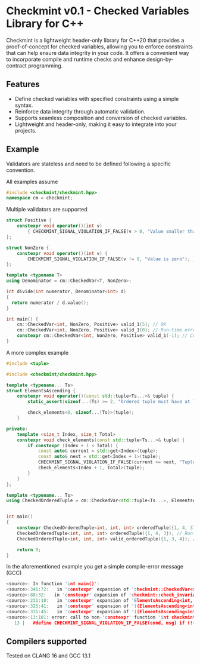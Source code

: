 # Checkmint v0.1 - Checked Variables Library for C++

Checkmint is a lightweight header-only library for C++20 that provides a proof-of-concept for checked variables, allowing you to enforce constraints that can help ensure data integrity in your code. It offers a convenient way to incorporate compile and runtime checks and enhance design-by-contract programming.



## Features

- Define checked variables with specified constraints using a simple syntax.
- Reinforce data integrity through automatic validation.
- Supports seamless composition and conversion of checked variables.
- Lightweight and header-only, making it easy to integrate into your projects.

## Example

Validators are stateless and need to be defined following a specific convention.

All examples assume

```cpp
#include <checkmint/checkmint.hpp>
namespace cm = checkmint;
```

Multiple validators are supported 

```cpp
struct Positive { 
    constexpr void operator()(int v) 
        { CHECKMINT_SIGNAL_VIOLATION_IF_FALSE(v > 0, "Value smaller than zero"); }
};

struct NonZero { 
    constexpr void operator()(int v) { 
        CHECKMINT_SIGNAL_VIOLATION_IF_FALSE(v != 0, "Value is zero"); }
};

template <typename T>
using Denominator = cm::CheckedVar<T, NonZero>;

int divide(int numerator, Denominator<int> d)
{
  return numerator / d.value(); 
}

int main() {
    cm::CheckedVar<int, NonZero, Positive> valid_1(5); // OK
    cm::CheckedVar<int, NonZero, Positive> valid_1(0); // Run-time error
    constexpr cm::CheckedVar<int, NonZero, Positive> valid_1(-1); // Compile-time error
}
```

A more complex example 

```cpp
#include <tuple>

#include <checkmint/checkmint.hpp>

template <typename... Ts>
struct ElementsAscending {
    constexpr void operator()(const std::tuple<Ts...>& tuple) {
        static_assert(sizeof...(Ts) >= 2, "Ordered tuple must have at least two elements");

        check_elements<0, sizeof...(Ts)>(tuple);
    }

private:
    template <size_t Index, size_t Total>
    constexpr void check_elements(const std::tuple<Ts...>& tuple) {
        if constexpr (Index + 1 < Total) {
            const auto& current = std::get<Index>(tuple);
            const auto& next = std::get<Index + 1>(tuple);
            CHECKMINT_SIGNAL_VIOLATION_IF_FALSE(current <= next, "Tuple elements are not in ascending order");
            check_elements<Index + 1, Total>(tuple);
        }
    }
};

template <typename... Ts>
using CheckedOrderedTuple = cm::CheckedVar<std::tuple<Ts...>, ElementsAscending<Ts...>>;


int main() 
{
    constexpr CheckedOrderedTuple<int, int, int> orderedTuple({1, 4, 3}); // Compile time error
    CheckedOrderedTuple<int, int, int> orderedTuple({1, 4, 3}); // Run-time error
    CheckedOrderedTuple<int, int, int> valid_orderedTuple({1, 3, 4}); // OKAY

    return 0;
}
```

In the aforementioned example you get a simple compile-error message (GCC)

```cpp
<source>: In function 'int main()':
<source>:346:72:   in 'constexpr' expansion of 'checkmint::CheckedVar<std::tuple<int, int, int>, ElementsAscending<int, int, int> >(std::tuple<int, int, int>(1, 4, 3))'
<source>:88:32:   in 'constexpr' expansion of 'checkmint::check_invariants<ElementsAscending<int, int, int>, std::tuple<int, int, int> >(((checkmint::CheckedVar<std::tuple<int, int, int>, ElementsAscending<int, int, int> >*)this)->checkmint::CheckedVar<std::tuple<int, int, int>, ElementsAscending<int, int, int> >::m_val)'
<source>:231:10:   in 'constexpr' expansion of 'ElementsAscending<int, int, int>().ElementsAscending<int, int, int>::operator()((* & v))'
<source>:325:41:   in 'constexpr' expansion of '((ElementsAscending<int, int, int>*)this)->ElementsAscending<int, int, int>::check_elements<0, 3>((* & tuple))'
<source>:335:45:   in 'constexpr' expansion of '((ElementsAscending<int, int, int>*)this)->ElementsAscending<int, int, int>::check_elements<1, 3>((* & tuple))'
<source>:13:101: error: call to non-'constexpr' function 'int checkmint::invariant_violation(const std::string&)'
   13 |   #define CHECKMINT_SIGNAL_VIOLATION_IF_FALSE(cond, msg) if (!(cond)) checkmint::invariant_violation(msg)
```

## Compilers supported

Tested on CLANG 16 and GCC 13.1
